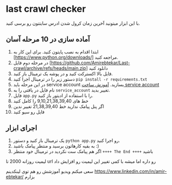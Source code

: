 # last crawl checker

با این ابزار میتونید آخرین زمان کرول شدن ادرس سایتتون رو برسی کنید.

## آماده سازی در 10 مرحله آسان

1. ابتدا اقدام به نصب پایتون کنید. برای این کار به [https://www.python.org/downloads/] مراجعه کنید.
2. در مرحله دوم فایل [https://github.com/Amirebtekar/Last-crawl/archive/refs/heads/main.zip] دانلود کنید
3. فایل بالا اکسترکت کنید و در پوشه یک ترمینال باز کنید.
4. دستور زیر را در ترمینال اجرا کنید `pip install -r requirements.txt`
5. در این مرحله باید service account بسازید. [آموزش ساخت service account](https://amirebtekar.ir/google-indexing-api/)
6. نام فایل در یافتی را به `service_account` تغییر بدید.
7. فایل `app.py` را با استفاده از ادیتور باز کنید.
8. خط های 9,10,21,38,39,40 را کامل کنید
9. اگر پنل پیامک ندارید خط 21,38,39,40 تغییر ندین
10. فایل رو سیو کنید

## اجرای ابزار
1. یک ترمینال باز کنید و دستور `python app.py` رو اجرا کنید.
2. به بقیه کارهاتون برسید و منتظر پیامک باشید :)
3. اگر هم پیامک ست نکردید در ترمینال خود منتظر `++++ The End ++++` باشید

لیمیت روزانه 2000 تا url رو داره اما میشه با کمی تغییر این لیمیت رو افزایش داد

سعی میکنم ویدیو آموزشش رو هم توی لینکدینم https://www.linkedin.com/in/amir-ebtekar/ بزارم
